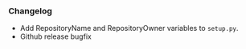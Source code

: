 ### Changelog
* Add RepositoryName and RepositoryOwner variables to `setup.py`.
* Github release bugfix